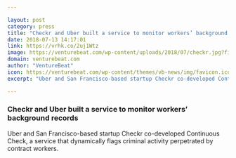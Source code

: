 ```yaml
---

layout: post
category: press
title: "Checkr and Uber built a service to monitor workers’ background records"
date: 2018-07-13 14:17:01
link: https://vrhk.co/2uj1Wtz
image: https://venturebeat.com/wp-content/uploads/2018/07/checkr.jpg?fit=1203%2C899&strip=all
domain: venturebeat.com
author: "VentureBeat"
icon: https://venturebeat.com/wp-content/themes/vb-news/img/favicon.ico
excerpt: "Uber and San Francisco-based startup Checkr co-developed Continuous Check, a service that dynamically flags criminal activity perpetrated by contract workers."

---
```


### Checkr and Uber built a service to monitor workers’ background records

Uber and San Francisco-based startup Checkr co-developed Continuous Check, a service that dynamically flags criminal activity perpetrated by contract workers.